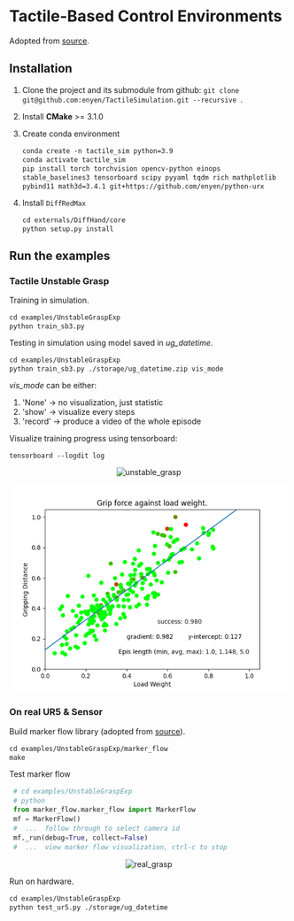 # Tactile-Based Control Environments
Adopted from [source](https://github.com/eanswer/TactileSimulation).

## Installation
1. Clone the project and its submodule from github: `git clone git@github.com:enyen/TactileSimulation.git --recursive `.

2. Install **CMake** >= 3.1.0

3. Create conda environment 

   ```
   conda create -n tactile_sim python=3.9
   conda activate tactile_sim
   pip install torch torchvision opencv-python einops stable_baselines3 tensorboard scipy pyyaml tqdm rich mathplotlib pybind11 math3d=3.4.1 git+https://github.com/enyen/python-urx
   ```

5. Install `DiffRedMax`

   ```
   cd externals/DiffHand/core
   python setup.py install
   ```

## Run the examples

### Tactile Unstable Grasp
Training in simulation.
```commandline
cd examples/UnstableGraspExp
python train_sb3.py
```

Testing in simulation using model saved in _ug_datetime_.
```commandline
cd examples/UnstableGraspExp
python train_sb3.py ./storage/ug_datetime.zip vis_mode
```
_vis_mode_ can be either: 
1. 'None' -> no visualization, just statistic
2. 'show' -> visualize every steps
3. 'record' -> produce a video of the whole episode

Visualize training progress using tensorboard:
```commandline
tensorboard --logdit log
```

<p align="center">
    <img src="envs/assets/unstable_grasp/unstable_grasp.gif" alt="unstable_grasp" width="500" /></p>

<p align="center">
    <img src="examples/UnstableGraspExp/experiment/force_util.png" alt="force_utilization" width="500" /></p>


### On real UR5 & Sensor

Build marker flow library (adopted from [source](https://github.com/GelSight/tracking)).
```commandline
cd examples/UnstableGraspExp/marker_flow
make
```

Test marker flow 
```python
 # cd examples/UnstableGraspExp
 # python
 from marker_flow.marker_flow import MarkerFlow
 mf = MarkerFlow()
 #  ...  follow through to select camera id
 mf._run(debug=True, collect=False)
 #  ...  view marker flow visualization, ctrl-c to stop
```

<p align="center">
    <img src="examples/UnstableGraspExp/experiment/ug_real.gif" alt="real_grasp" width="500" /></p>

Run on hardware.
```commandline
cd examples/UnstableGraspExp
python test_ur5.py ./storage/ug_datetime
```
